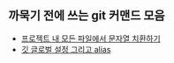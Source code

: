 ## 까묵기 전에 쓰는 git 커맨드 모음

- [프로젝트 내 모든 파일에서 문자열 치환하기](https://github.com/andole98/git-and-shells/blob/master/git/git-grep.md)
- [깃 글로벌 설정 그리고 alias](https://github.com/andole98/git-and-shells/blob/master/git/config.md)
